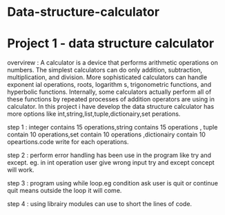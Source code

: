 # Data-structure-calculator

# Project 1 - data structure calculator


 overvirew :
            A calculator is a device that performs arithmetic operations on numbers. The simplest calculators can do only addition, subtraction, multiplication, and division. More sophisticated calculators can handle exponent ial operations, roots, logarithm s, trigonometric functions, and hyperbolic functions. Internally, some calculators actually perform all of these functions by repeated processes of addition operators are using in calculator. In this project i have develop the data structure calculator has more options like int,string,list,tuple,dictionairy,set perations.
 
            
step 1 :
         integer contains 15 operations,string contains 15 operations , tuple contain 10 operations,set contain 10 operations ,dictionairy contain 10 opeartions.code write for each operations.
 
step 2 :
       perform error handling has been use in the program like try and except. eg. in int operation user give wrong input try and except concept will work.
       
step 3 :
       program using while loop.eg condition ask user is quit or continue quit means outside the loop it will come.
       
step 4 :
       using librairy modules can use to short the lines of code.
